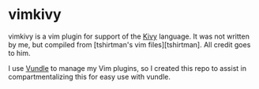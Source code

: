 vimkivy
=======

vimkivy is a vim plugin for support of the [Kivy][] language.
It was not written by me, but compiled from [tshirtman's vim files][tshirtman].
All credit goes to him. 

I use [Vundle][] to manage my Vim plugins, so I created this repo to assist in
compartmentalizing this for easy use with vundle.



[Kivy]: http://kivy.org/
[Vundle]: https://github.com/gmarik/vundle
